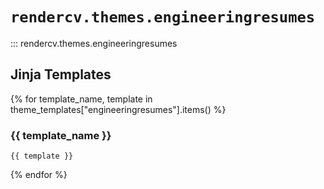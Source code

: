 # `rendercv.themes.engineeringresumes`

::: rendercv.themes.engineeringresumes

## Jinja Templates

{% for template_name, template in theme_templates["engineeringresumes"].items() %}
### {{ template_name }}

```typst
{{ template }}
```

{% endfor %}